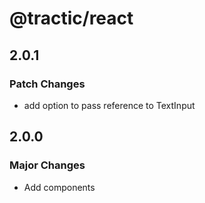 # @tractic/react

## 2.0.1

### Patch Changes

- add option to pass reference to TextInput

## 2.0.0

### Major Changes

- Add components
